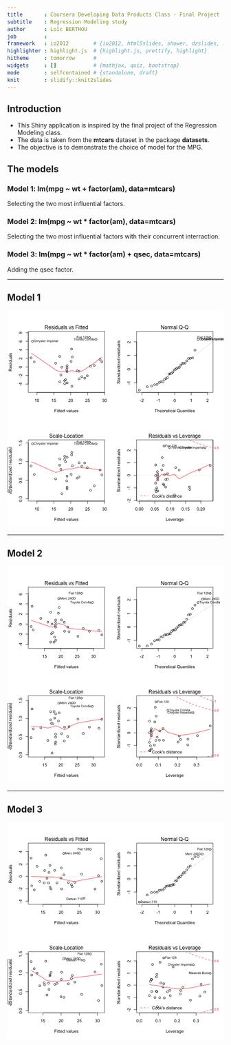```yaml
---
title       : Coursera Developing Data Products Class - Final Project 
subtitle    : Regression Modeling study
author      : Loïc BERTHOU
job         : 
framework   : io2012        # {io2012, html5slides, shower, dzslides, ...}
highlighter : highlight.js  # {highlight.js, prettify, highlight}
hitheme     : tomorrow      # 
widgets     : []            # {mathjax, quiz, bootstrap}
mode        : selfcontained # {standalone, draft}
knit        : slidify::knit2slides
---
```


## Introduction

- This Shiny application is inspired by the final project of the Regression Modeling class.
- The data is taken from the **mtcars** dataset in the package **datasets**.
- The objective is to demonstrate the choice of model for the MPG.

## The models

### Model 1: lm(mpg ~ wt + factor(am), data=mtcars)
Selecting the two most influential factors.

### Model 2: lm(mpg ~ wt * factor(am), data=mtcars)
Selecting the two most influential factors with their concurrent interraction.

### Model 3: lm(mpg ~ wt * factor(am) + qsec, data=mtcars)
Adding the qsec factor.

---

## Model 1

![plot of chunk unnamed-chunk-1](assets/fig/unnamed-chunk-1-1.png) 

---

## Model 2

![plot of chunk unnamed-chunk-2](assets/fig/unnamed-chunk-2-1.png) 

---

## Model 3

![plot of chunk unnamed-chunk-3](assets/fig/unnamed-chunk-3-1.png) 
